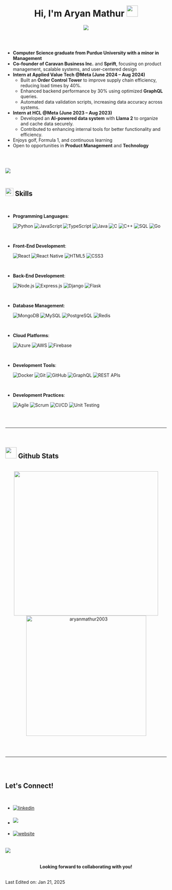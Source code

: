 <h1 align="center"><b>Hi, I'm Aryan Mathur </b><img src="https://media.giphy.com/media/hvRJCLFzcasrR4ia7z/giphy.gif" width="35"></h1>

<p align="center">
  <a href="https://github.com/DenverCoder1/readme-typing-svg">
    <img src="https://readme-typing-svg.herokuapp.com?font=Time+New+Roman&color=cyan&size=25&center=true&vCenter=true&width=600&height=100&lines=Hello+there!..&hearts;++;CS+Graduate+from+Purdue;Tech+Enthusiast;Always+taking+on+new+challenges..<3">
  </a>
</p>

<br>
<br>

- **Computer Science graduate from Purdue University with a minor in Management**  
- **Co-founder of Caravan Business Inc.** and **Sprift**, focusing on product management, scalable systems, and user-centered design  
- **Intern at Applied Value Tech @Meta (June 2024 – Aug 2024)**  
  - Built an **Order Control Tower** to improve supply chain efficiency, reducing load times by 40%.  
  - Enhanced backend performance by 30% using optimized **GraphQL** queries.  
  - Automated data validation scripts, increasing data accuracy across systems.  
- **Intern at HCL @Meta (June 2023 – Aug 2023)**  
  - Developed an **AI-powered data system** with **Llama 2** to organize and cache data securely.  
  - Contributed to enhancing internal tools for better functionality and efficiency.  
- Enjoys golf, Formula 1, and continuous learning  
- Open to opportunities in **Product Management** and **Technology**  

<br><br>

<img src="https://user-images.githubusercontent.com/73097560/115834477-dbab4500-a447-11eb-908a-139a6edaec5c.gif"><br><br>

## <img src="https://media2.giphy.com/media/QssGEmpkyEOhBCb7e1/giphy.gif?cid=ecf05e47a0n3gi1bfqntqmob8g9aid1oyj2wr3ds3mg700bl&rid=giphy.gif" width="25"><b> Skills</b>
<br>

<p align="center">

- **Programming Languages**:
    
    ![Python](https://img.shields.io/badge/Python-%2314354C.svg?style=for-the-badge&logo=python&logoColor=white)
    ![JavaScript](https://img.shields.io/badge/JavaScript-%23F7DF1E.svg?style=for-the-badge&logo=javascript&logoColor=black)
    ![TypeScript](https://img.shields.io/badge/TypeScript-%23007ACC.svg?style=for-the-badge&logo=typescript&logoColor=white)
    ![Java](https://img.shields.io/badge/Java-%23007396.svg?style=for-the-badge&logo=java&logoColor=white)
    ![C](https://img.shields.io/badge/C-%232370ED.svg?style=for-the-badge&logo=c&logoColor=white)
    ![C++](https://img.shields.io/badge/C++-%2300599C.svg?style=for-the-badge&logo=c%2B%2B&logoColor=white)
    ![SQL](https://img.shields.io/badge/SQL-%2307405e.svg?style=for-the-badge&logo=sql&logoColor=white)
    ![Go](https://img.shields.io/badge/Go-%2300ADD8.svg?style=for-the-badge&logo=go&logoColor=white)

<br>   
    
- **Front-End Development**:

   ![React](https://img.shields.io/badge/React-%2361DAFB.svg?style=for-the-badge&logo=react&logoColor=black)
   ![React Native](https://img.shields.io/badge/React%20Native-%2361DAFB.svg?style=for-the-badge&logo=react&logoColor=black)
   ![HTML5](https://img.shields.io/badge/HTML5-%23E34F26.svg?style=for-the-badge&logo=html5&logoColor=white)
   ![CSS3](https://img.shields.io/badge/CSS3-%231572B6.svg?style=for-the-badge&logo=css3&logoColor=white)

<br>

- **Back-End Development**:

    ![Node.js](https://img.shields.io/badge/Node.js-%23339933.svg?style=for-the-badge&logo=node.js&logoColor=white)
    ![Express.js](https://img.shields.io/badge/Express.js-%23404d59.svg?style=for-the-badge&logo=express&logoColor=white)
    ![Django](https://img.shields.io/badge/Django-%23092E20.svg?style=for-the-badge&logo=django&logoColor=white)
    ![Flask](https://img.shields.io/badge/Flask-%23000000.svg?style=for-the-badge&logo=flask&logoColor=white)

<br>

- **Database Management**:

    ![MongoDB](https://img.shields.io/badge/MongoDB-%2347A248.svg?style=for-the-badge&logo=mongodb&logoColor=white)
    ![MySQL](https://img.shields.io/badge/MySQL-%2300f.svg?style=for-the-badge&logo=mysql&logoColor=white)
    ![PostgreSQL](https://img.shields.io/badge/PostgreSQL-%23316192.svg?style=for-the-badge&logo=postgresql&logoColor=white)
    ![Redis](https://img.shields.io/badge/Redis-%23DC382D.svg?style=for-the-badge&logo=redis&logoColor=white)

<br>

- **Cloud Platforms**:

    ![Azure](https://img.shields.io/badge/Microsoft%20Azure-%230072C6.svg?style=for-the-badge&logo=microsoftazure&logoColor=white)
    ![AWS](https://img.shields.io/badge/AWS-%23FF9900.svg?style=for-the-badge&logo=amazon-aws&logoColor=white)
    ![Firebase](https://img.shields.io/badge/Firebase-%23039BE5.svg?style=for-the-badge&logo=firebase&logoColor=white)

<br>

- **Development Tools**:

    ![Docker](https://img.shields.io/badge/Docker-%232496ED.svg?style=for-the-badge&logo=docker&logoColor=white)
    ![Git](https://img.shields.io/badge/Git-%23F05033.svg?style=for-the-badge&logo=git&logoColor=white)
    ![GitHub](https://img.shields.io/badge/GitHub-%23121011.svg?style=for-the-badge&logo=github&logoColor=white)
    ![GraphQL](https://img.shields.io/badge/GraphQL-E10098?style=for-the-badge&logo=graphql&logoColor=white)
    ![REST APIs](https://img.shields.io/badge/REST-APIs-%2300D9B2.svg?style=for-the-badge)

<br>

- **Development Practices**:

    ![Agile](https://img.shields.io/badge/Agile-%2300994F.svg?style=for-the-badge&logo=agile&logoColor=white)
    ![Scrum](https://img.shields.io/badge/Scrum-%230A6EBD.svg?style=for-the-badge&logo=scrum&logoColor=white)
    ![CI/CD](https://img.shields.io/badge/CI%2FCD-%2325A162.svg?style=for-the-badge&logo=ci%2Fcd&logoColor=white)
    ![Unit Testing](https://img.shields.io/badge/Unit%20Testing-%23F7B500.svg?style=for-the-badge&logo=testing&logoColor=white)
</p>

<br>
<br>

-----

<br>

## <img src="https://media.giphy.com/media/iY8CRBdQXODJSCERIr/giphy.gif" width="35"><b> Github Stats </b>
<br>

<div align="center">
  <a href="https://github.com/aryanmathur2003/">
    <img src="https://github-readme-stats.vercel.app/api?username=aryanmathur2003&theme=blueberry&show_icons=true&hide_border=true&count_private=true" width="450"/>
  </a>
  <a href="https://github.com/aryanmathur2003/">
    <img src="https://github-readme-stats.vercel.app/api/top-langs/?username=aryanmathur2003&theme=blueberry&show_icons=true&hide_border=true&layout=compact" width="375" alt="aryanmathur2003"/>
  </a>
</div>

<br>
<br>
<br>

-----

<br>
<br>

## <b> Let's Connect!</b>
<br>
<div align='left'>

<ul>

<li>
<a href="https://www.linkedin.com/in/aryan-mathur/">
<img src="https://img.shields.io/badge/linkedin-%2300acee.svg?color=405DE6&style=for-the-badge&logo=linkedin&logoColor=white" alt=linkedin style="margin-bottom: 5px;"/>
</a>
</li>

<br>

<li>
<a href="mailto:aryanmathur2003@gmail.com" target="_blank">
<img src="https://img.shields.io/badge/gmail-%23EA4335.svg?style=for-the-badge&logo=gmail&logoColor=white" style="margin-bottom: 5px;" />
</a>
</li>

<br>

<li>
<a href="https://mathurs.fyi/" target="_blank">
<img src="https://img.shields.io/badge/website-%230000FF.svg?style=for-the-badge&logo=google-chrome&logoColor=white" alt=website style="margin-bottom: 5px;"/>
</a>
</li>

</ul>
</div>

<br>
<img src="https://user-images.githubusercontent.com/73097560/115834477-dbab4500-a447-11eb-908a-139a6edaec5c.gif">
<br>
<br>
<br>

<div align='center'>
  <b>Looking forward to collaborating with you!</b>
</div>

<br>

Last Edited on: Jan 21, 2025